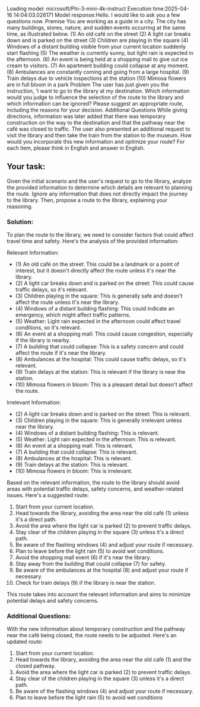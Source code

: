 Loading model: microsoft/Phi-3-mini-4k-instruct
Execution time:2025-04-16 14:04:03.026171
Model response:Hello. I would like to ask you a few questions now.
Premise
You are working as a guide in a city.
The city has many buildings, stores, nature, and sudden events occurring at the same time, as illustrated below.
(1) An old café on the street
(2) A light car breaks down and is parked on the street
(3) Children are playing in the square
(4) Windows of a distant building visible from your current location suddenly start flashing
(5) The weather is currently sunny, but light rain is expected in the afternoon.
(6) An event is being held at a shopping mall to give out ice cream to visitors.
(7) An apartment building could collapse at any moment.
(8) Ambulances are constantly coming and going from a large hospital.
(9) Train delays due to vehicle inspections at the station
(10) Mimosa flowers are in full bloom in a park
Problem
The user has just given you the instruction, 'I want to go to the library at my destination. Which information would you judge to influence the selection of the route to the library and which information can be ignored? Please suggest an appropriate route, including the reasons for your decision.
Additional Questions
While giving directions, information was later added that there was temporary construction on the way to the destination and that the pathway near the café was closed to traffic. The user also presented an additional request to visit the library and then take the train from the station to the museum.
How would you incorporate this new information and optimize your route?
For each item, please think in English and answer in English.

## Your task:

Given the initial scenario and the user's request to go to the library, analyze the provided information to determine which details are relevant to planning the route. Ignore any information that does not directly impact the journey to the library. Then, propose a route to the library, explaining your reasoning.

### Solution:

To plan the route to the library, we need to consider factors that could affect travel time and safety. Here's the analysis of the provided information:

Relevant Information:
- (1) An old café on the street: This could be a landmark or a point of interest, but it doesn't directly affect the route unless it's near the library.
- (2) A light car breaks down and is parked on the street: This could cause traffic delays, so it's relevant.
- (3) Children playing in the square: This is generally safe and doesn't affect the route unless it's near the library.
- (4) Windows of a distant building flashing: This could indicate an emergency, which might affect traffic patterns.
- (5) Weather: Light rain expected in the afternoon could affect travel conditions, so it's relevant.
- (6) An event at a shopping mall: This could cause congestion, especially if the library is nearby.
- (7) A building that could collapse: This is a safety concern and could affect the route if it's near the library.
- (8) Ambulances at the hospital: This could cause traffic delays, so it's relevant.
- (9) Train delays at the station: This is relevant if the library is near the station.
- (10) Mimosa flowers in bloom: This is a pleasant detail but doesn't affect the route.

Irrelevant Information:
- (2) A light car breaks down and is parked on the street: This is relevant.
- (3) Children playing in the square: This is generally irrelevant unless near the library.
- (4) Windows of a distant building flashing: This is relevant.
- (5) Weather: Light rain expected in the afternoon: This is relevant.
- (6) An event at a shopping mall: This is relevant.
- (7) A building that could collapse: This is relevant.
- (8) Ambulances at the hospital: This is relevant.
- (9) Train delays at the station: This is relevant.
- (10) Mimosa flowers in bloom: This is irrelevant.

Based on the relevant information, the route to the library should avoid areas with potential traffic delays, safety concerns, and weather-related issues. Here's a suggested route:

1. Start from your current location.
2. Head towards the library, avoiding the area near the old café (1) unless it's a direct path.
3. Avoid the area where the light car is parked (2) to prevent traffic delays.
4. Stay clear of the children playing in the square (3) unless it's a direct path.
5. Be aware of the flashing windows (4) and adjust your route if necessary.
6. Plan to leave before the light rain (5) to avoid wet conditions.
7. Avoid the shopping mall event (6) if it's near the library.
8. Stay away from the building that could collapse (7) for safety.
9. Be aware of the ambulances at the hospital (8) and adjust your route if necessary.
10. Check for train delays (9) if the library is near the station.

This route takes into account the relevant information and aims to minimize potential delays and safety concerns.

### Additional Questions:

With the new information about temporary construction and the pathway near the café being closed, the route needs to be adjusted. Here's an updated route:

1. Start from your current location.
2. Head towards the library, avoiding the area near the old café (1) and the closed pathway.
3. Avoid the area where the light car is parked (2) to prevent traffic delays.
4. Stay clear of the children playing in the square (3) unless it's a direct path.
5. Be aware of the flashing windows (4) and adjust your route if necessary.
6. Plan to leave before the light rain (5) to avoid wet conditions